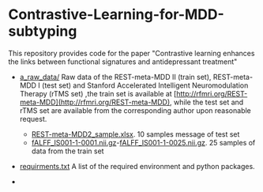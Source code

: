 # Contrastive-Learning-for-MDD-subtyping
This repository provides code for the paper "Contrastive learning enhances the links between functional signatures and antidepressant treatment"

* [a_raw_data/](a_raw_data/)
Raw data of the REST-meta-MDD II (train set), REST-meta-MDD I (test set) and Stanford Accelerated Intelligent Neuromodulation Therapy (rTMS set)
,the train set is available at [http://rfmri.org/REST-meta-MDD](http://rfmri.org/REST-meta-MDD), while the test set and rTMS set are available from the corresponding author upon reasonable request.
  * [REST-meta-MDD2_sample.xlsx](REST-meta-MDD2_sample.xlsx). 10 samples message of test set
  * [fALFF_IS001-1-0001.nii.gz](fALFF_IS001-1-0001.nii.gz)-[fALFF_IS001-1-0025.nii.gz](fALFF_IS001-1-0025.nii.gz). 25 samples of data from the train set 




* [requirments.txt](requirements.txt) A list of the required environment and python packages.
* 
